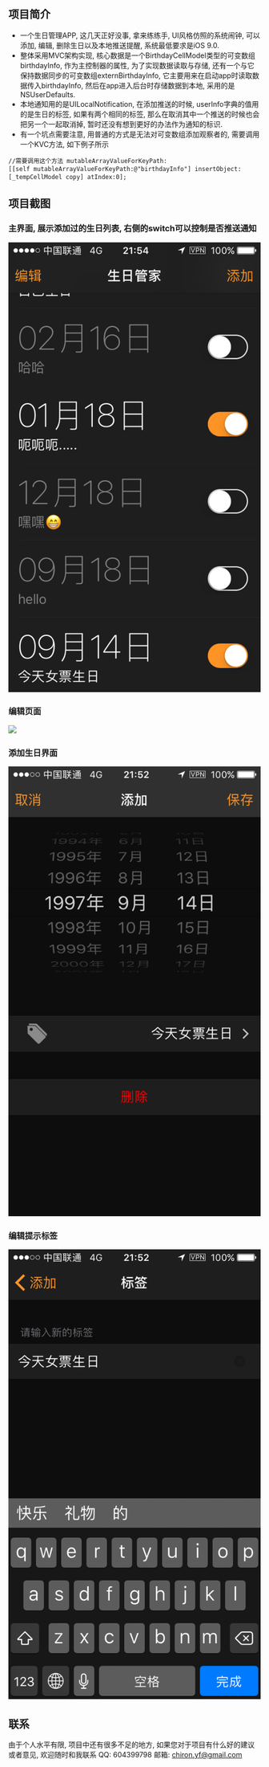 ## 项目简介
- 一个生日管理APP, 这几天正好没事, 拿来练练手, UI风格仿照的系统闹钟, 可以添加, 编辑, 删除生日以及本地推送提醒, 系统最低要求是iOS 9.0.
- 整体采用MVC架构实现, 核心数据是一个BirthdayCellModel类型的可变数组birthdayInfo, 作为主控制器的属性, 为了实现数据读取与存储, 还有一个与它保持数据同步的可变数组externBirthdayInfo, 它主要用来在启动app时读取数据传入birthdayInfo, 然后在app进入后台时存储数据到本地, 采用的是NSUserDefaults.
- 本地通知用的是UILocalNotification, 在添加推送的时候, userInfo字典的值用的是生日的标签, 如果有两个相同的标签, 那么在取消其中一个推送的时候也会把另一个一起取消掉, 暂时还没有想到更好的办法作为通知的标识.
- 有一个坑点需要注意, 用普通的方式是无法对可变数组添加观察者的, 需要调用一个KVC方法, 如下例子所示
```
//需要调用这个方法 mutableArrayValueForKeyPath:
[[self mutableArrayValueForKeyPath:@"birthdayInfo"] insertObject:[_tempCellModel copy] atIndex:0];
```


## 项目截图
### 主界面, 展示添加过的生日列表, 右侧的switch可以控制是否推送通知
![](./images/home.PNG)

### 编辑页面
![](edit.PNG)

### 添加生日界面
![](./images/add.PNG)

### 编辑提示标签
![](./images/label.PNG)

## 联系
由于个人水平有限, 项目中还有很多不足的地方, 如果您对于项目有什么好的建议或者意见, 欢迎随时和我联系
QQ: 604399798
邮箱: chiron.yf@gmail.com
